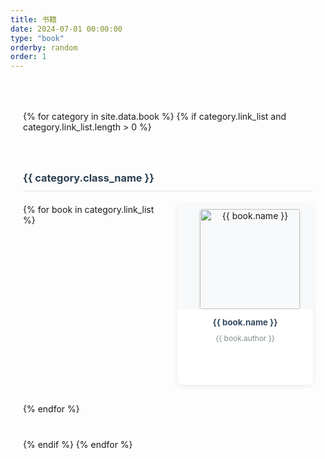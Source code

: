 ```yaml
---
title: 书籍
date: 2024-07-01 00:00:00
type: "book"
orderby: random
order: 1
---
```


<div class="bookshelf">
  <div class="book-grid">
    {% for category in site.data.book %}
    {% if category.link_list and category.link_list.length > 0 %}
    <div class="book-category">
      <h3>{{ category.class_name }}</h3>
      <div class="book-list">
        {% for book in category.link_list %}
        <a href="{{ book.link }}" target="_blank" rel="noopener noreferrer" class="book-link">
          <div class="book-item">
            <div class="book-cover">
              <img src="{{ book.cover }}" alt="{{ book.name }}">
            </div>
            <div class="book-info">
              <h4 title="{{ book.name }}">{{ book.name }}</h4>
              <p class="author" title="{{ book.author }}">{{ book.author }}</p>
            </div>
          </div>
        </a>
        {% endfor %}
      </div>
    </div>
    {% endif %}
    {% endfor %}
  </div>
</div>

<style>
.bookshelf {
  max-width: 1200px;
  margin: 0 auto;
  padding: 20px;
}

.book-grid {
  display: grid;
  gap: 40px;
  margin-top: 30px;
}

.book-category h3 {
  color: #2c3e50;
  border-bottom: 2px solid #eee;
  padding-bottom: 10px;
  margin-bottom: 20px;
}

.book-list {
  display: grid;
  grid-template-columns: repeat(auto-fill, minmax(150px, 1fr));
  gap: 30px;
}

.book-link {
  text-decoration: none;
  color: inherit;
  display: block;
}

.book-item {
  display: flex;
  flex-direction: column;
  background: #fff;
  border-radius: 8px;
  box-shadow: 0 2px 8px rgba(0,0,0,0.08);
  overflow: hidden;
  transition: transform 0.3s ease, box-shadow 0.3s ease;
  height: 100%;
  min-height: 250px;
  aspect-ratio: 3 / 4;
}

.book-item:hover {
  transform: translateY(-5px);
  box-shadow: 0 5px 15px rgba(0,0,0,0.1);
}

.book-cover {
  width: 100%;
  padding: 8px 8px 0;
  text-align: center;
  background: #f8f9fa;
}

.book-cover img {
  width: auto;
  height: 160px;
  border-radius: 4px;
  box-shadow: 0 2px 5px rgba(0,0,0,0.1);
  object-fit: cover;
}

.book-info {
  padding: 12px;
  text-align: center;
  background: #fff;
}

.book-info h4 {
  margin: 0;
  color: #34495e;
  font-size: 0.95em;
  line-height: 1.4;
  overflow: hidden;
  text-overflow: ellipsis;
  display: -webkit-box;
  -webkit-line-clamp: 2;
  -webkit-box-orient: vertical;
  max-height: 2.8em;
}

.book-info .author {
  color: #7f8c8d;
  font-size: 0.85em;
  margin: 8px 0 0;
  overflow: hidden;
  text-overflow: ellipsis;
  white-space: nowrap;
}

@media (max-width: 1200px) {
  .book-list {
    grid-template-columns: repeat(auto-fill, minmax(150px, 1fr));
  }
}

@media (max-width: 900px) {
  .book-cover img {
    height: 180px;
  }
}

@media (max-width: 600px) {
  .book-cover img {
    height: 200px;
  }
}
</style>

<script>
function initBookCovers() {
  const bookLinks = document.querySelectorAll('.book-link');
  bookLinks.forEach(link => {
    const cover = link.querySelector('.book-cover');
    if (cover) {
      cover.style.cursor = 'pointer';
      cover.addEventListener('click', function(event) {
        event.preventDefault();
        event.stopPropagation();
        window.open(link.href, '_blank');
      });
    }
  });
}

// 确保在各种情况下都能正确初始化
document.addEventListener('DOMContentLoaded', initBookCovers);
document.addEventListener('pjax:complete', initBookCovers);
document.addEventListener('pjax:end', initBookCovers);
</script>

